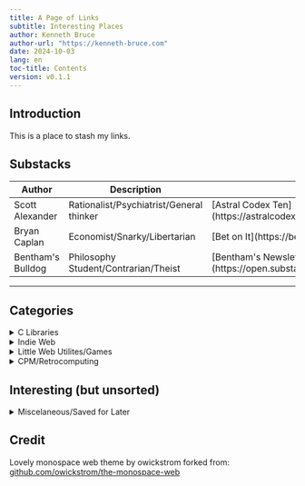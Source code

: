 ```yaml
---
title: A Page of Links
subtitle: Interesting Places
author: Kenneth Bruce
author-url: "https://kenneth-bruce.com"
date: 2024-10-03
lang: en
toc-title: Contents
version: v0.1.1
---
```


## Introduction

This is a place to stash my links.

## Substacks

<table>
<thead>
  <tr>
    <th class="width-min">Author</th>
    <th class="width-auto">Description</th>
    <th class="width-min">Link</th>
  </tr>
</thead>
<tbody>
  <tr>
    <td>Scott Alexander</td>
    <td>Rationalist/Psychiatrist/General thinker</td>
    <td>[Astral Codex Ten](https://astralcodexten.com)</td>
  </tr>
  <tr>
    <td>Bryan Caplan</td>
    <td>Economist/Snarky/Libertarian</td>
    <td>[Bet on It](https://betonit.ai)</td>
  </tr>
  <tr>
    <td>Bentham's Bulldog</td>
    <td>Philosophy Student/Contrarian/Theist</td>
    <td>[Bentham's Newsletter](https://open.substack.com/pub/benthams)</td>
  </tr>
</tbody>
</table>
<hr>

## Categories

<details>
<summary>C Libraries</summary>
<p>Raylib (graphics/game stuff) - [raylib.com](https://www.raylib.com/examples.html)</p>
<p>Gnu Libc - [gnu.org](https://www.gnu.org/software/libc/manual/html_node/)</p>
<!--<p> - []()</p>-->
</details>

<details>
<summary>Indie Web</summary>
<p>CheapskatesGuide - [cheapskatesguide.org](https://cheapskatesguide.org/)</p>
<!--<p> - []()</p>-->
</details>

<details>
<summary>Little Web Utilites/Games</summary>
<p>Mapping tool for text based games - [trizbort.io](https://www.trizbort.io/app/index.html#)</p>
<p>DCS Checklist Generator - [simtools.app](https://www.simtools.app/)</p>
<p>Browser roguelike - [rogule](https://rogule.com/game.html)</p>
<!--<p> - []()</p>-->
</details>

<details>
<summary>CPM/Retrocomputing</summary>
<p>Original material - [CPM 2.0 System Alteration Guide](http://www.cpm.z80.de/randyfiles/DRI/CPM_2_0_System_Alteration_Guide.pdf)</p>
<p>CPM blog post - [CPM-on-a-new-computer](http://cpuville.com/Code/CPM-on-a-new-computer.html)</p>
<p>CPM Floppy assembly code - [axa.asm](http://www.gaby.de/cpm/manuals/archive/cpm22htm/axa.asm)</p>
<p>RC1014 disk code- [cbios128.asm](https://github.com/RC2014Z80/RC2014/blob/8c566b99a9c972488d716aba8f767a810f86c330/CPM/SIO2/cbios128.asm)</p>
<p>RC2014+ Firmware - [RomWBW](https://github.com/wwarthen/RomWBW)</p>
<p>Original material - [CPM 2.2 Manual](http://www.cpm.z80.de/manuals/cpm22-m.pdf)</p>
<!--<p> - []()</p>-->
</details>


## Interesting (but unsorted)

<details>
<summary>Miscelaneous/Saved for Later</summary>
<p>Onetime purchase/self host software by DHH - [ONCE](https://once.com)</p>
<p>Neat site for learning assembly - [0de5.net](https://www.0de5.net)</p>
<p>Pandoc website guide - [Pandoc website](https://wstyler.ucsd.edu/posts/pandoc_website.html)</p>
<p>Using GDB Debugger guide - [using-gdb-debugger](http://programminggroundup.blogspot.com/2007/01/appendix-f-using-gdb-debugger.html?m=1)</p>
<p>Yale CS 223 - [C for algo/data structures](http://cs.yale.edu/homes/aspnes/classes/223/notes.html)</p>
<p>DIY Tailscale alternative - [Netmaker](https://github.com/gravitl/netmaker)</p>
<p>Origin of "Hyperreality" - [Simulacra and Simulation](https://0ducks.wordpress.com/wp-content/uploads/2014/12/simulacra-and-simulation-by-jean-baudrillard.pdf)</p>
<p>Metalworking shop from scrap - [Gingery books](https://gingerybookstore.com/MetalWorkingShopFromScrap.html)</p>
<p>CAD models to practice - [tootalltoby.com](https://www.tootalltoby.com/practice/list/)</p>
<p>AI based speech gen - [AllTalk](https://github.com/erew123/alltalk_tts?tab=readme-ov-file)</p>
<p>Open source hypervisor thing - [XCP-ng](https://xcp-ng.org/)</p>
<p>Setting up Airmessage (for iMessage without an iPhone)- [airmessage.org](https://airmessage.org/help/guide/multiple-users)</p>
<p>CLI ebook reader - [epy](https://github.com/wustho/epy)</p>
<p>Ultrawide cyberdeck - [penkesu](https://penkesu.computer/)</p>
<p>Book on KiCad - [kicad like a pro](https://techexplorations.com/so/kicad-like-a-pro-3e-special-edition/)</p>
<p>Flight sim hardware - [dual encoder kit](https://www.propwashsim.com/store/dual-encoder-kit)</p>
<p>Classic blogpost about law and data - [What colour are your bits?](https://ansuz.sooke.bc.ca/entry/23)</p>
<p>DIY Spacemouse - [Ahmsville Dial v2](https://www.tindie.com/products/ahmsvillelabs/ahmsville-dial-v2-absolute-variant/)</p>
<p>DIY FFB joystick - [LaserWing-MiniFFB](https://github.com/LaserWing/LaserWing-MiniFFB)</p>
<p>Instruments on your phone - [DCS server manual](https://drive.google.com/file/d/1M2OH6cUZs0IPDh-wh4GzhQyhaI89aMAa/view)</p>
<p>Home renovation/construction resource - [jlconline](https://www.jlconline.com/)</p>
<p>Tabletop spacefleet combat game - [A Billion Suns](https://planetsmashergames.com/a-billion-suns/the-game/)</p>
<p>Fancy headphone cables - [hartaudiocables](https://hartaudiocables.com/collections/headphone-cables)</p>
<p>The best way to make rice pudding - [rice-pudding-recipe](https://bellyfull.net/rice-pudding-recipe/)</p>
<p>One of those lists of things to know - [infosec core competencies](https://www.netmeister.org/blog/infosec-competencies.html)</p>
<p>Neat guide - [FDM Printing Gears](https://www.instructables.com/A-Practical-Guide-to-FDM-3D-Printing-Gears/)</p>
<p>Blocklist collection for pihole - [firebog.net](https://firebog.net/)</p>
<!--<p> - []()</p>-->
</details>

## Credit
Lovely monospace web theme by owickstrom forked from: [github.com/owickstrom/the-monospace-web](https://github.com/owickstrom/the-monospace-web)
